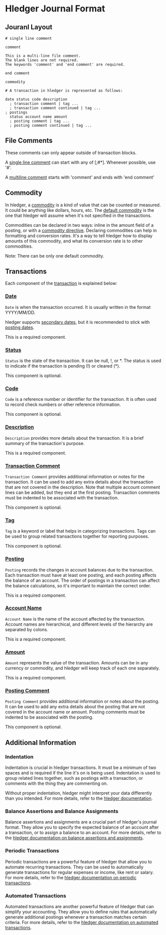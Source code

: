 # Hledger Journal Format

## Jouranl Layout

```
# single line comment

comment

This is a multi-line file comment.
The blank lines are not required.
The keywords 'comment' and 'end comment' are required.

end comment

commodity

# A transaction in hledger is represented as follows:

date status code description
  ; transaction comment | tag ...
  ; transaction comment continued | tag ...
; postings
  status account name amount
  ; posting comment | tag ...
  ; posting comment continued | tag ...
```

## File Comments

These comments can only appear outside of transaction blocks.

A [single line comment](https://hledger.org/hledger.html#comments) can start
with any of [;#*]. Whenever possible, use '#'.

A [multiline comment](https://hledger.org/hledger.html#comment-blocks) starts
with 'comment' and ends with 'end comment'

## Commodity

In hledger, a [commodity](https://hledger.org/hledger.html#commodity) is
a kind of value that can be counted or measured. It could be anything like
dollars, hours, etc. The [default
commodity](https://hledger.org/hledger.html#default-commodity) is the one that
hledger will assume when it's not specified in the transactions.

Commodities can be declared in two ways: inline in the amount field of
a posting, or with a [commodity
directive](https://hledger.org/hledger.html#declaring-commodities). Declaring
commodities can help in formatting and conversion rates. It's a way to tell
hledger how to display amounts of this commodity, and what its conversion rate
is to other commodities.

Note: There can be only one default commodity.

## Transactions

Each component of the
[transaction](https://hledger.org/hledger.html#transactions) is explained
below:

### [Date](https://hledger.org/hledger.html#dates)

`Date` is when the transaction occurred. It is usually written in the format
YYYY/MM/DD.

hledger supports [secondary
dates](https://hledger.org/hledger.html#secondary-dates), but it is
recommended to stick with [posting
dates](https://hledger.org/hledger.html#posting-dates).

This is a required component.

### [Status](https://hledger.org/hledger.html#status)

`Status` is the state of the transaction. It can be null, !, or \*. The status
is used to indicate if the transaction is pending (!) or cleared (\*).

This component is optional.

### [Code](https://hledger.org/hledger.html#code)

`Code` is a reference number or identifier for the transaction. It is often
used to record check numbers or other reference information.

This component is optional.

### [Description](https://hledger.org/hledger.html#description)

`Description` provides more details about the transaction. It is a brief
summary of the transaction's purpose.

This is a required component.

### [Transaction Comment](https://hledger.org/1.30/hledger.html#transaction-comments)

`Transaction Comment` provides additional information or notes for the
transaction. It can be used to add any extra details about the transaction
that are not covered in the description. Note that multiple account comment
lines can be added, but they end at the first posting. Transaction comments
must be indented to be associated with the transaction.

This component is optional.

### [Tag](https://hledger.org/hledger.html#tags-1)

`Tag` is a keyword or label that helps in categorizing transactions. Tags can
be used to group related transactions together for reporting purposes.

This component is optional.

### [Posting](https://hledger.org/hledger.html#virtual-postings)

`Posting` records the changes in account balances due to the transaction. Each
transaction must have at least one posting, and each posting affects the
balance of an account. The order of postings in a transaction can affect the
balance calculations, so it's important to maintain the correct order.

This is a required component.

### [Account Name](https://hledger.org/hledger.html#account-names)

`Account Name` is the name of the account affected by the transaction. Account
names are hierarchical, and different levels of the hierarchy are separated by
colons.

This is a required component.

### [Amount](https://hledger.org/hledger.html#amounts)

`Amount` represents the value of the transaction. Amounts can be in any
currency or commodity, and hledger will keep track of each one separately.

This is a required component.

### [Posting Comment](https://hledger.org/hledger.html#comments)

`Posting Comment` provides additional information or notes about the posting.
It can be used to add any extra details about the posting that are not covered
in the account name or amount. Posting comments must be indented to be
associated with the posting.

This component is optional.

## Additional Information

### Indentation

Indentation is crucial in hledger transactions. It must be a minimum of two
spaces and is required if the line it's on is being used. Indentation is used
to group related lines together, such as postings with a transaction, or
comments with the thing they are commenting on.

Without proper indentation, hledger might interpret your data differently than
you intended. For more details, refer to the [hledger
documentation](https://hledger.org/hledger.html).

### Balance Assertions and Balance Assignments

Balance assertions and assignments are a crucial part of hledger's journal
format. They allow you to specify the expected balance of an account after
a transaction, or to assign a balance to an account. For more details, refer
to the [hledger documentation on balance assertions and
assignments](https://hledger.org/hledger.html#balance-assertions).

### Periodic Transactions

Periodic transactions are a powerful feature of hledger that allow you to
automate recurring transactions. They can be used to automatically generate
transactions for regular expenses or income, like rent or salary. For more
details, refer to the [hledger documentation on periodic
transactions](https://hledger.org/hledger.html#periodic-transactions).

### Automated Transactions

Automated transactions are another powerful feature of hledger that can
simplify your accounting. They allow you to define rules that automatically
generate additional postings whenever a transaction matches certain criteria.
For more details, refer to the [hledger documentation on automated
transactions](https://hledger.org/hledger.html#automated-transactions).
